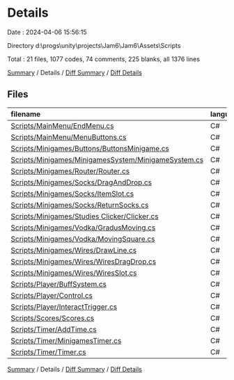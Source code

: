 # Details

Date : 2024-04-06 15:56:15

Directory d:\\progs\\unity\\projects\\Jam6\\Jam6\\Assets\\Scripts

Total : 21 files,  1077 codes, 74 comments, 225 blanks, all 1376 lines

[Summary](results.md) / Details / [Diff Summary](diff.md) / [Diff Details](diff-details.md)

## Files
| filename | language | code | comment | blank | total |
| :--- | :--- | ---: | ---: | ---: | ---: |
| [Scripts/MainMenu/EndMenu.cs](/Scripts/MainMenu/EndMenu.cs) | C# | 14 | 0 | 2 | 16 |
| [Scripts/MainMenu/MenuButtons.cs](/Scripts/MainMenu/MenuButtons.cs) | C# | 73 | 10 | 19 | 102 |
| [Scripts/Minigames/Buttons/ButtonsMinigame.cs](/Scripts/Minigames/Buttons/ButtonsMinigame.cs) | C# | 81 | 3 | 23 | 107 |
| [Scripts/Minigames/MinigamesSystem/MinigameSystem.cs](/Scripts/Minigames/MinigamesSystem/MinigameSystem.cs) | C# | 84 | 27 | 16 | 127 |
| [Scripts/Minigames/Router/Router.cs](/Scripts/Minigames/Router/Router.cs) | C# | 96 | 3 | 26 | 125 |
| [Scripts/Minigames/Socks/DragAndDrop.cs](/Scripts/Minigames/Socks/DragAndDrop.cs) | C# | 41 | 1 | 5 | 47 |
| [Scripts/Minigames/Socks/ItemSlot.cs](/Scripts/Minigames/Socks/ItemSlot.cs) | C# | 45 | 1 | 11 | 57 |
| [Scripts/Minigames/Socks/ReturnSocks.cs](/Scripts/Minigames/Socks/ReturnSocks.cs) | C# | 37 | 0 | 11 | 48 |
| [Scripts/Minigames/Studies Clicker/Clicker.cs](/Scripts/Minigames/Studies%20Clicker/Clicker.cs) | C# | 40 | 1 | 8 | 49 |
| [Scripts/Minigames/Vodka/GradusMoving.cs](/Scripts/Minigames/Vodka/GradusMoving.cs) | C# | 41 | 6 | 12 | 59 |
| [Scripts/Minigames/Vodka/MovingSquare.cs](/Scripts/Minigames/Vodka/MovingSquare.cs) | C# | 74 | 9 | 11 | 94 |
| [Scripts/Minigames/Wires/DrawLine.cs](/Scripts/Minigames/Wires/DrawLine.cs) | C# | 24 | 0 | 5 | 29 |
| [Scripts/Minigames/Wires/WiresDragDrop.cs](/Scripts/Minigames/Wires/WiresDragDrop.cs) | C# | 41 | 2 | 7 | 50 |
| [Scripts/Minigames/Wires/WiresSlot.cs](/Scripts/Minigames/Wires/WiresSlot.cs) | C# | 49 | 5 | 11 | 65 |
| [Scripts/Player/BuffSystem.cs](/Scripts/Player/BuffSystem.cs) | C# | 32 | 0 | 5 | 37 |
| [Scripts/Player/Control.cs](/Scripts/Player/Control.cs) | C# | 52 | 1 | 11 | 64 |
| [Scripts/Player/InteractTrigger.cs](/Scripts/Player/InteractTrigger.cs) | C# | 98 | 0 | 14 | 112 |
| [Scripts/Scores/Scores.cs](/Scripts/Scores/Scores.cs) | C# | 32 | 0 | 7 | 39 |
| [Scripts/Timer/AddTime.cs](/Scripts/Timer/AddTime.cs) | C# | 15 | 0 | 3 | 18 |
| [Scripts/Timer/MinigamesTimer.cs](/Scripts/Timer/MinigamesTimer.cs) | C# | 61 | 5 | 11 | 77 |
| [Scripts/Timer/Timer.cs](/Scripts/Timer/Timer.cs) | C# | 47 | 0 | 7 | 54 |

[Summary](results.md) / Details / [Diff Summary](diff.md) / [Diff Details](diff-details.md)
